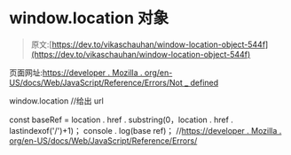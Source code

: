 # window.location 对象

> 原文:[https://dev.to/vikaschauhan/window-location-object-544f](https://dev.to/vikaschauhan/window-location-object-544f)

页面网址:[https://developer . Mozilla . org/en-US/docs/Web/JavaScript/Reference/Errors/Not _ defined](https://developer.mozilla.org/en-US/docs/Web/JavaScript/Reference/Errors/Not_defined)

window.location //给出 url

const baseRef = location . href . substring(0，location . href . lastindexof('/')+1)；
console . log(base ref)；
//[https://developer . Mozilla . org/en-US/docs/Web/JavaScript/Reference/Errors/](https://developer.mozilla.org/en-US/docs/Web/JavaScript/Reference/Errors/)